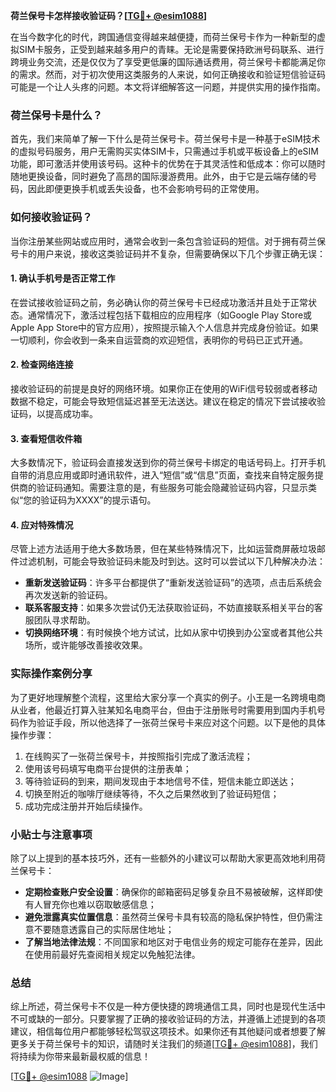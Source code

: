 **荷兰保号卡怎样接收验证码？[[TG💪+ @esim1088](https://t.me/s/esim1088)]**

在当今数字化的时代，跨国通信变得越来越便捷，而荷兰保号卡作为一种新型的虚拟SIM卡服务，正受到越来越多用户的青睐。无论是需要保持欧洲号码联系、进行跨境业务交流，还是仅仅为了享受更低廉的国际通话费用，荷兰保号卡都能满足你的需求。然而，对于初次使用这类服务的人来说，如何正确接收和验证短信验证码可能是一个让人头疼的问题。本文将详细解答这一问题，并提供实用的操作指南。

### 荷兰保号卡是什么？

首先，我们来简单了解一下什么是荷兰保号卡。荷兰保号卡是一种基于eSIM技术的虚拟号码服务，用户无需购买实体SIM卡，只需通过手机或平板设备上的eSIM功能，即可激活并使用该号码。这种卡的优势在于其灵活性和低成本：你可以随时随地更换设备，同时避免了高昂的国际漫游费用。此外，由于它是云端存储的号码，因此即便更换手机或丢失设备，也不会影响号码的正常使用。

### 如何接收验证码？

当你注册某些网站或应用时，通常会收到一条包含验证码的短信。对于拥有荷兰保号卡的用户来说，接收这类验证码并不复杂，但需要确保以下几个步骤正确无误：

#### 1. 确认手机号是否正常工作

在尝试接收验证码之前，务必确认你的荷兰保号卡已经成功激活并且处于正常状态。通常情况下，激活过程包括下载相应的应用程序（如Google Play Store或Apple App Store中的官方应用），按照提示输入个人信息并完成身份验证。如果一切顺利，你会收到一条来自运营商的欢迎短信，表明你的号码已正式开通。

#### 2. 检查网络连接

接收验证码的前提是良好的网络环境。如果你正在使用的WiFi信号较弱或者移动数据不稳定，可能会导致短信延迟甚至无法送达。建议在稳定的情况下尝试接收验证码，以提高成功率。

#### 3. 查看短信收件箱

大多数情况下，验证码会直接发送到你的荷兰保号卡绑定的电话号码上。打开手机自带的消息应用或即时通讯软件，进入“短信”或“信息”页面，查找来自特定服务提供商的验证码通知。需要注意的是，有些服务可能会隐藏验证码内容，只显示类似“您的验证码为XXXX”的提示语句。

#### 4. 应对特殊情况

尽管上述方法适用于绝大多数场景，但在某些特殊情况下，比如运营商屏蔽垃圾邮件过滤机制，可能会导致验证码未能及时到达。这时可以尝试以下几种解决办法：

- **重新发送验证码**：许多平台都提供了“重新发送验证码”的选项，点击后系统会再次发送新的验证码。
- **联系客服支持**：如果多次尝试仍无法获取验证码，不妨直接联系相关平台的客服团队寻求帮助。
- **切换网络环境**：有时候换个地方试试，比如从家中切换到办公室或者其他公共场所，或许能够改善接收效果。

### 实际操作案例分享

为了更好地理解整个流程，这里给大家分享一个真实的例子。小王是一名跨境电商从业者，他最近打算入驻某知名电商平台，但由于注册账号时需要用到国内手机号码作为验证手段，所以他选择了一张荷兰保号卡来应对这个问题。以下是他的具体操作步骤：

1. 在线购买了一张荷兰保号卡，并按照指引完成了激活流程；
2. 使用该号码填写电商平台提供的注册表单；
3. 等待验证码的到来，期间发现由于本地信号不佳，短信未能立即送达；
4. 切换至附近的咖啡厅继续等待，不久之后果然收到了验证码短信；
5. 成功完成注册并开始后续操作。

### 小贴士与注意事项

除了以上提到的基本技巧外，还有一些额外的小建议可以帮助大家更高效地利用荷兰保号卡：

- **定期检查账户安全设置**：确保你的邮箱密码足够复杂且不易被破解，这样即使有人冒充你也难以窃取敏感信息；
- **避免泄露真实位置信息**：虽然荷兰保号卡具有较高的隐私保护特性，但仍需注意不要随意透露自己的实际居住地址；
- **了解当地法律法规**：不同国家和地区对于电信业务的规定可能存在差异，因此在使用前最好先查阅相关规定以免触犯法律。

### 总结

综上所述，荷兰保号卡不仅是一种方便快捷的跨境通信工具，同时也是现代生活中不可或缺的一部分。只要掌握了正确的接收验证码的方法，并遵循上述提到的各项建议，相信每位用户都能够轻松驾驭这项技术。如果你还有其他疑问或者想要了解更多关于荷兰保号卡的知识，请随时关注我们的频道[[TG💪+ @esim1088](https://t.me/s/esim1088)]，我们将持续为你带来最新最权威的信息！

[[TG💪+ @esim1088](https://t.me/s/esim1088) ![Image](https://i.postimg.cc/4NQfJmqS/Snipaste-2025-05-13-00-14-12.png)]